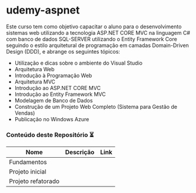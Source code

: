 # udemy-aspnet

Este curso tem como objetivo capacitar o aluno para o desenvolvimento sistemas web utilizando a tecnologia ASP.NET CORE MVC na linguagem C# com banco de dados SQL-SERVER utilizando o Entity Framework Core seguindo o estilo arquitetural de programação em camadas Domain-Driven Design (DDD), e abrange os seguintes tópicos:

* Utilização e dicas sobre o ambiente do Visual Studio
* Arquitetura Web
* Introdução à Programação Web
* Arquitetura MVC
* Introdução ao ASP.NET CORE MVC
* Introdução ao Entity Framework MVC
* Modelagem de Banco de Dados
* Construção de um Projeto Web Completo (Sistema para Gestão de Vendas)
* Publicação no Windows Azure

### Conteúdo deste Repositório ⏳

| Nome | Descrição | Link |
| ---- | --------- | ---- |
| Fundamentos |  |  |
| Projeto inicial |  |  |
| Projeto refatorado |  |  |



